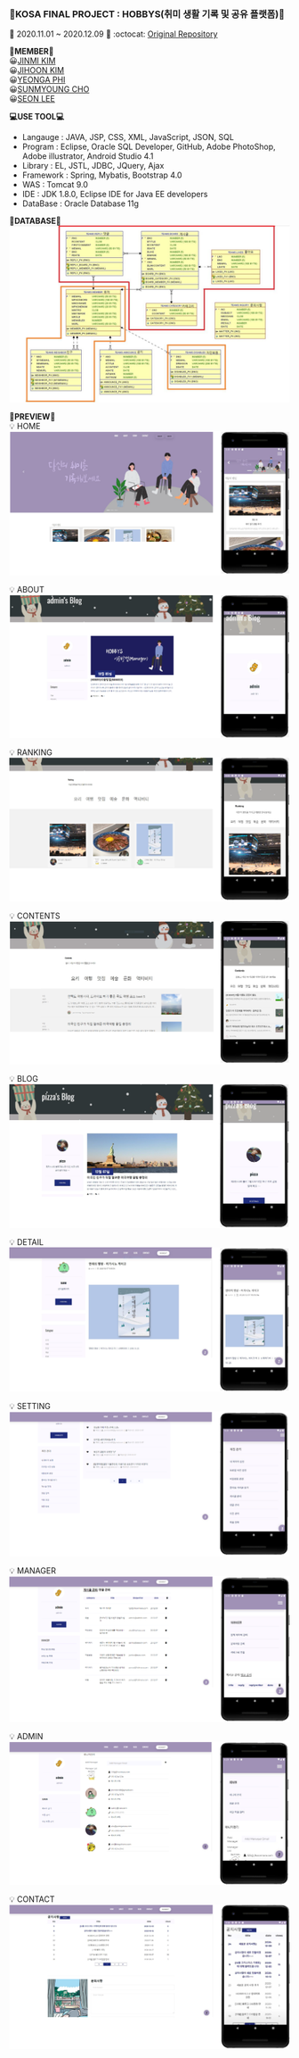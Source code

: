### :office:KOSA FINAL PROJECT : HOBBYS(취미 생활 기록 및 공유 플랫폼):office:
:calendar: 2020.11.01 ~ 2020.12.09 :calendar:
:octocat: [Original Repository](https://github.com/kimjinmi/TeamProject)

**:bust_in_silhouette:MEMBER:bust_in_silhouette:**  
:grinning:[JINMI KIM](https://github.com/kimjinmi)  
:grinning:[JIHOON KIM](https://github.com/JIHOONKIM3949)  
:grinning:[YEONGA PHI](https://github.com/yeonga)  
:grinning:[SUNMYOUNG CHO](https://github.com/aodrhfk)  
:grinning:[SEON LEE](https://github.com/Pro-Lily)  


**:computer:USE TOOL:computer:**  
- Langauge : JAVA, JSP, CSS, XML, JavaScript, JSON, SQL  
- Program : Eclipse, Oracle SQL Developer, GitHub, Adobe PhotoShop, Adobe illustrator, Android Studio 4.1  
- Library : EL, JSTL, JDBC, JQuery, Ajax  
- Framework : Spring, Mybatis, Bootstrap 4.0  
- WAS : Tomcat 9.0  
- IDE : JDK 1.8.0, Eclipse IDE for Java EE developers 
- DataBase : Oracle Database 11g  


**:floppy_disk:DATABASE:floppy_disk:**
![database](https://github.com/kimjinmi/TeamProject/blob/master/WebContent/resources/Doc/database.PNG)

**:mag_right:PREVIEW:mag_right:**  
:bulb: HOME
![home](https://github.com/kimjinmi/TeamProject/blob/master/WebContent/resources/Doc/home.PNG)

:bulb: ABOUT
![about](https://github.com/kimjinmi/TeamProject/blob/master/WebContent/resources/Doc/about.PNG)

:bulb: RANKING
![ranking](https://github.com/kimjinmi/TeamProject/blob/master/WebContent/resources/Doc/ranking.PNG)

:bulb: CONTENTS
![ranking](https://github.com/kimjinmi/TeamProject/blob/master/WebContent/resources/Doc/content.PNG)

:bulb: BLOG
![blog](https://github.com/kimjinmi/TeamProject/blob/master/WebContent/resources/Doc/blog.PNG)

:bulb: DETAIL
![detail](https://github.com/kimjinmi/TeamProject/blob/master/WebContent/resources/Doc/detail.PNG)

:bulb: SETTING
![setting](https://github.com/kimjinmi/TeamProject/blob/master/WebContent/resources/Doc/setting.PNG)

:bulb: MANAGER
![manager](https://github.com/kimjinmi/TeamProject/blob/master/WebContent/resources/Doc/manager.PNG)

:bulb: ADMIN
![admin](https://github.com/kimjinmi/TeamProject/blob/master/WebContent/resources/Doc/admin.PNG)

:bulb: CONTACT
![contact](https://github.com/kimjinmi/TeamProject/blob/master/WebContent/resources/Doc/contact.PNG)

